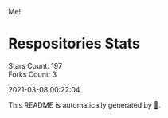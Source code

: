 Me!

# Respositories Stats
Stars Count: 197  
Forks Count: 3

2021-03-08 00:22:04  

This README is automatically generated by [🐰](https://github.com/rnitta/rnitta).
